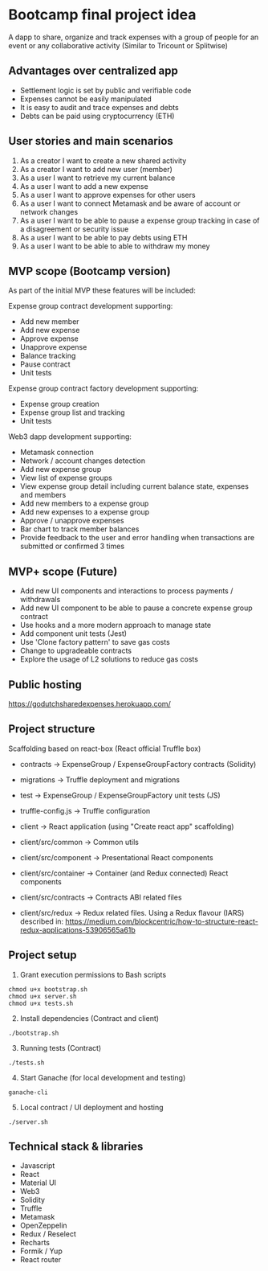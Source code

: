 
# Bootcamp final project idea

A dapp to share, organize and track expenses with a group of people for an event or any collaborative activity (Similar to Tricount or Splitwise)

## Advantages over centralized app

* Settlement logic is set by public and verifiable code 
* Expenses cannot be easily manipulated 
* It is easy to audit and trace expenses and debts
* Debts can be paid using cryptocurrency (ETH)

## User stories and main scenarios

1. As a creator I want to create a new shared activity
2. As a creator I want to add new user (member)
3. As a user I want to retrieve my current balance
4. As a user I want to add a new expense
5. As a user I want to approve expenses for other users
6. As a user I want to connect Metamask and be aware of account or network changes
7. As a user I want to be able to pause a expense group tracking in case of a disagreement or security issue
8. As a user I want to be able to pay debts using ETH
9. As a user I want to be able to able to withdraw my money

## MVP scope (Bootcamp version)

As part of the initial MVP these features will be included:

Expense group contract development supporting:

- Add new member
- Add new expense
- Approve expense
- Unapprove expense
- Balance tracking
- Pause contract
- Unit tests

Expense group contract factory development supporting:

- Expense group creation
- Expense group list and tracking
- Unit tests

Web3 dapp development supporting:

- Metamask connection 
- Network / account changes detection
- Add new expense group
- View list of expense groups
- View expense group detail including current balance state, expenses and members
- Add new members to a expense group
- Add new expenses to a expense group
- Approve / unapprove expenses
- Bar chart to track member balances
- Provide feedback to the user and error handling when transactions are submitted or confirmed 3 times
  
## MVP+ scope (Future)

- Add new UI components and interactions to process payments / withdrawals
- Add new UI component to be able to pause a concrete expense group contract
- Use hooks and a more modern approach to manage state
- Add component unit tests (Jest)
- Use 'Clone factory pattern' to save gas costs
- Change to upgradeable contracts 
- Explore the usage of L2 solutions to reduce gas costs
## Public hosting

https://godutchsharedexpenses.herokuapp.com/
## Project structure

Scaffolding based on react-box (React official Truffle box)

* contracts -> ExpenseGroup / ExpenseGroupFactory contracts (Solidity)
* migrations -> Truffle deployment and migrations
* test -> ExpenseGroup / ExpenseGroupFactory unit tests (JS)
* truffle-config.js -> Truffle configuration

* client -> React application (using "Create react app" scaffolding)
* client/src/common -> Common utils
* client/src/component -> Presentational React components
* client/src/container -> Container (and Redux connected) React components
* client/src/contracts -> Contracts ABI related files
* client/src/redux -> Redux related files. Using a Redux flavour (IARS) described in: https://medium.com/blockcentric/how-to-structure-react-redux-applications-53906565a61b

## Project setup

1. Grant execution permissions to Bash scripts
```
chmod u+x bootstrap.sh
chmod u+x server.sh
chmod u+x tests.sh
```
2. Install dependencies (Contract and client)
```
./bootstrap.sh
```
3. Running tests (Contract)
```
./tests.sh
```
4. Start Ganache (for local development and testing)
```
ganache-cli
```
5. Local contract / UI deployment and hosting
```
./server.sh
```

## Technical stack & libraries

* Javascript
* React
* Material UI
* Web3
* Solidity
* Truffle
* Metamask
* OpenZeppelin
* Redux / Reselect
* Recharts
* Formik / Yup
* React router  